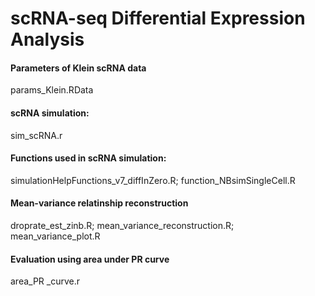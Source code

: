 # scRNA-seq Differential Expression Analysis

#### Parameters of Klein scRNA data
params_Klein.RData

#### scRNA simulation:
sim_scRNA.r

#### Functions used in scRNA simulation:
simulationHelpFunctions_v7_diffInZero.R;
function_NBsimSingleCell.R

#### Mean-variance relatinship reconstruction
droprate_est_zinb.R; 
mean_variance_reconstruction.R;
mean_variance_plot.R

#### Evaluation using area under PR curve 
area_PR _curve.r
